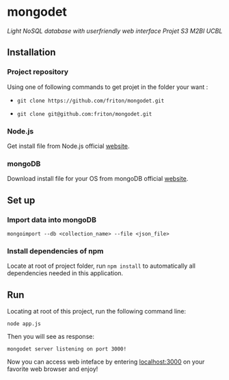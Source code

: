 # mongodet
*Light NoSQL database with userfriendly web interface*
*Projet S3 M2BI UCBL*


## Installation

### Project repository

Using one of following commands to get projet in the folder your want :

- ```git clone https://github.com/friton/mongodet.git```


- ```git clone git@github.com:friton/mongodet.git```

### Node.js

Get install file from Node.js official [website](https://nodejs.org).

### mongoDB

Download install file for your OS from mongoDB official [website](https://www.mongodb.com/download-center?jmp=nav#community).



## Set up

### Import data into mongoDB

```
mongoimport --db <collection_name> --file <json_file>
```

### Install dependencies of npm

Locate at root of project folder, run `npm install` to automatically all dependencies needed in this application.



## Run

Locating at root of this project, run the following command line:

```
node app.js
```

Then you will see as response:

```
mongodet server listening on port 3000!
```

Now you can access web inteface by entering [localhost:3000](localhost:3000) on your favorite web browser and enjoy!
